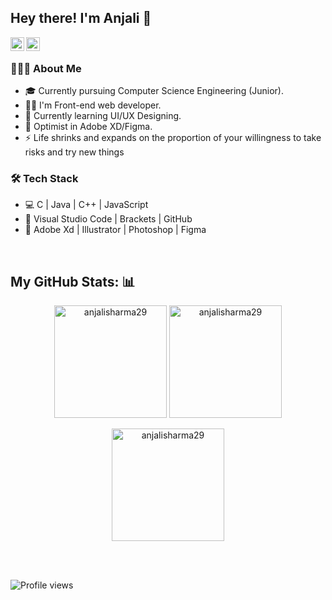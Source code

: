 <h2> Hey there! I'm Anjali 🌟</h2>

<a href="https://www.linkedin.com/in/anjalisharma29/">
  <img align="left" alt="Anjali's LinkdeIN" width="22px" src="https://cdn2.iconfinder.com/data/icons/social-media-2199/64/social_media_isometric_14-linkedin-256.png" />
</a>
<a href="https://www.instagram.com/anjalisharma29615/">
  <img align="left" alt="Anjali's Instagram" width="22px" src="https://cdn2.iconfinder.com/data/icons/social-media-2199/64/social_media_isometric_3-instagram-256.png" />
</a>
<br>
<h3> 👨🏻‍💻 About Me </h3>

- 🎓 Currently pursuing Computer Science Engineering (Junior).
- 👨‍💻 I'm Front-end web developer. 
- 🔭 Currently learning UI/UX Designing.
- 🔭 Optimist in Adobe XD/Figma.
- ⚡ Life shrinks and expands on the proportion of your willingness to take risks and try new things 

<h3>🛠 Tech Stack</h3>

- 💻 C | Java | C++ | JavaScript
- 🔧 Visual Studio Code | Brackets | GitHub
- 💽 Adobe Xd | Illustrator | Photoshop | Figma

<br>





## My GitHub Stats: 📊
<p align="center">
  <img height="180em" src="https://github-readme-stats.vercel.app/api?username=anjalisharma29&theme=radical&show_icons=true&count_private=true" alt="anjalisharma29":: Profile Stats" />
  <img height="180em" src="https://github-readme-stats.vercel.app/api/top-langs/?username=anjalisharma29&langs_count=8&theme=radical&layout=compact" alt="anjalisharma29":: Top Langs" />
</p>
<p align="center">
<img height="180em" src="https://github-readme-streak-stats.herokuapp.com/?user=bediaashlee&theme=radical" alt="anjalisharma29":: readme stats" />
</p>


<br>
<br>

![Profile views](https://gpvc.arturio.dev/anjalisharma29) 

